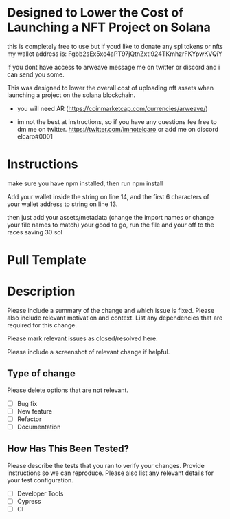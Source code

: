 # Designed to Lower the Cost of Launching a NFT Project on Solana

this is completely free to use but if youd like to donate any spl tokens or nfts my wallet address is: Fgbb2sEx5xe4aPT97jQtnZxti924TKmhzrFKYpwKVQiY

if you dont have access to arweave message me on twitter or discord and i can send you some.

This was designed to lower the overall cost of uploading nft assets when launching a project on the solana blockchain.

- you will need AR (https://coinmarketcap.com/currencies/arweave/)

- im not the best at instructions, so if you have any questions fee free to dm me on twitter. https://twitter.com/imnotelcaro or add me on discord elcaro#0001

# Instructions

make sure you have npm installed, then run npm install

Add your wallet inside the string on line 14, and the first 6 characters of your wallet address to string on line 13.

then just add your assets/metadata (change the import names or change your file names to match) your good to go, run the file and your off to the races saving 30 sol

# Pull Template

# Description

Please include a summary of the change and which issue is fixed. Please also include relevant motivation and context. List any dependencies that are required for this change.

Please mark relevant issues as closed/resolved here.

Please include a screenshot of relevant change if helpful.

## Type of change

Please delete options that are not relevant.

- [ ] Bug fix
- [ ] New feature
- [ ] Refactor
- [ ] Documentation

## How Has This Been Tested?

Please describe the tests that you ran to verify your changes. Provide instructions so we can reproduce. Please also list any relevant details for your test configuration.

- [ ] Developer Tools
- [ ] Cypress
- [ ] CI
